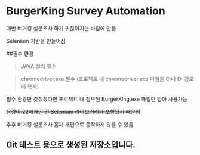 # BurgerKing Survey Automation

매번 버거킹 설문조사 하기 귀찮아지는 바람에 만듦

Selenium 기반을 만들어짐

##필수 환경

>JAVA 설치 필수

>chromedriver.exe 필수 (프로젝트 내 chromedriver.exe 파일을 C:나 D: 경로에 복사)
 


필수 환경만 갖춰졌다면 프로젝트 내 첨부된 BurgerKIng.exe 파일만 받아 사용가능

~~용량이 22메가인 건 Selenium 라이브러리가 포함됐기 때문임~~



추후 버거킹 설문조사 홈피 개편으로 동작하지 않을 수 있음
 

## Git 테스트 용으로 생성된 저장소입니다.